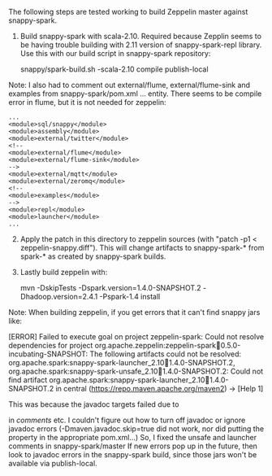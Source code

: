 The following steps are tested working to build Zeppelin master against snappy-spark.

1. Build snappy-spark with scala-2.10. Required because Zepplin seems to be having trouble building with 2.11 version of snappy-spark-repl library. Use this with our build script in snappy-spark repository:

    snappy/spark-build.sh -scala-2.10 compile publish-local

Note: I also had to comment out external/flume, external/flume-sink and
examples from snappy-spark/pom.xml <modules>...</modules> entity.  There
seems to be compile error in flume, but it is not needed for zeppelin:

    ...
    <module>sql/snappy</module>
    <module>assembly</module>
    <module>external/twitter</module>
    <!--
    <module>external/flume</module>
    <module>external/flume-sink</module>
    -->
    <module>external/mqtt</module>
    <module>external/zeromq</module>
    <!--
    <module>examples</module>
    -->
    <module>repl</module>
    <module>launcher</module>
    ...


2. Apply the patch in this directory to zeppelin sources (with "patch -p1 < zeppelin-snappy.diff").  This will change artifacts to snappy-spark-* from spark-* as created by snappy-spark builds.

3. Lastly build zeppelin with:

    mvn -DskipTests -Dspark.version=1.4.0-SNAPSHOT.2 -Dhadoop.version=2.4.1 -Pspark-1.4 install


Note: When building zeppelin, if you get errors that it can't find snappy
jars like:

[ERROR] Failed to execute goal on project zeppelin-spark: Could not resolve
        dependencies for project
        org.apache.zeppelin:zeppelin-spark:jar:0.5.0-incubating-SNAPSHOT:
        The following artifacts could not be resolved:
          org.apache.spark:snappy-spark-launcher_2.10:jar:1.4.0-SNAPSHOT.2,
          org.apache.spark:snappy-spark-unsafe_2.10:jar:1.4.0-SNAPSHOT.2:
        Could not find artifact
        org.apache.spark:snappy-spark-launcher_2.10:jar:1.4.0-SNAPSHOT.2 in central
        (https://repo.maven.apache.org/maven2) -> [Help 1]

This was because the javadoc targets failed due to <p/> in *comments* etc.
I couldn't figure out how to turn off javadoc or ignore javadoc errors
(-Dmaven.javadoc.skip=true did not work, nor did putting the property in
the appropriate pom.xml...)  So, I fixed the unsafe and launcher comments
in snappy-spark/master    If new errors pop up in the future, then look to
javadoc errors in the snappy-spark build, since those jars won't be
available via publish-local.
